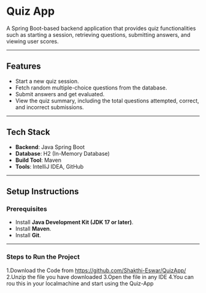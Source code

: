 # Quiz App

A Spring Boot-based backend application that provides quiz functionalities such as starting a session, retrieving questions, submitting answers, and viewing user scores.

---

## **Features**
- Start a new quiz session.
- Fetch random multiple-choice questions from the database.
- Submit answers and get evaluated.
- View the quiz summary, including the total questions attempted, correct, and incorrect submissions.

---

## **Tech Stack**
- **Backend**: Java Spring Boot
- **Database**: H2 (In-Memory Database)
- **Build Tool**: Maven
- **Tools**: IntelliJ IDEA, GitHub

---

## **Setup Instructions**

### **Prerequisites**
- Install **Java Development Kit (JDK 17 or later)**.
- Install **Maven**.
- Install **Git**.

---

### **Steps to Run the Project**

1.Download the Code from https://github.com/Shakthi-Eswar/QuizApp/
2.Unzip the file you have downloaded
3.Open the file in any IDE
4.You can rou this in your localmachine and start using the Quiz-App

